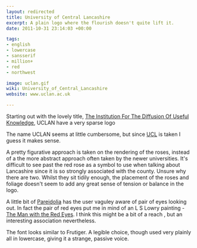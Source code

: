```yaml
---
layout: redirected
title: University of Central Lancashire
excerpt: A plain logo where the flourish doesn't quite lift it.
date: 2011-10-31 23:14:03 +00:00

tags:
- english
- lowercase
- sansserif
- million+
- red
- northwest

image: uclan.gif
wiki: University_of_Central_Lancashire
website: www.uclan.ac.uk

---
```


Starting out with the lovely title, [The Institution For The Diffusion Of Useful Knowledge](http://en.wikipedia.org/wiki/Uclan), UCLAN have a very sparse logo

The name UCLAN seems at little cumbersome, but since [UCL](http://www.ucl.ac.uk) is taken I guess it makes sense.

A pretty figurative approach is taken on the rendering of the roses, instead of a the more abstract approach often taken by the newer universities. It's difficult to see past the red rose as a symbol to use when talking about Lancashire since it is so strongly associated with the county. Unsure why there are two. Whilst they sit tidily enough, the placement of the roses and foliage doesn't seem to add any great sense of tension or balance in the logo.

A little bit of [Pareidolia](http://en.wikipedia.org/wiki/Pareidolia) has the user vaguley aware of pair of eyes looking out. In fact the pair of red eyes put me in mind of an L S Lowry painting - [The Man with the Red Eyes](http://www.google.co.uk/imgres?q=the+man+with+the+red+eyes+lowry&amp;num=10&amp;hl=en&amp;safe=off&amp;biw=1389&amp;bih=1016&amp;tbm=isch&amp;tbnid=X2P_cgxkXxDyZM:&amp;imgrefurl=http://arts.guardian.co.uk/pictures/image/0,,-1060329418596,00.html&amp;docid=oG8cPIDdwED9zM&amp;imgurl=http://image.guardian.co.uk/sys-images/Guardian/Pix/arts/2006/02/22/lowry003.jpg&amp;w=277&amp;h=350&amp;ei=nxivTsZEyISFB4PntOUP&amp;zoom=1&amp;iact=hc&amp;vpx=181&amp;vpy=134&amp;dur=10383&amp;hovh=252&amp;hovw=200&amp;tx=123&amp;ty=152&amp;sig=106572362327578261119&amp;sqi=2&amp;page=1&amp;tbnh=161&amp;tbnw=122&amp;start=0&amp;ndsp=37&amp;ved=1t:429,r:0,s:0). I think this might be a bit of a reach , but an interesting association nevertheless.

The font looks similar to Frutiger. A legible choice, though used very plainly all in lowercase, giving it a strange, passive voice.
